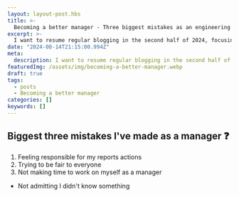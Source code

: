 ```yaml
---
layout: layout-post.hbs
title: >-
  Becoming a better manager - Three biggest mistakes as an engineering manager
excerpt: >-
  I want to resume regular blogging in the second half of 2024, focusing on my growth as a software engineering manager
date: "2024-08-14T21:15:00.994Z"
meta:
  description: I want to resume regular blogging in the second half of 2024, focusing on my growth as a software engineering manager
featuredImg: /assets/img/becoming-a-better-manager.webp
draft: true
tags:
  - posts
  - Becoming a better manager
categories: []
keywords: []
---
```


## Biggest three mistakes I've made as a manager ❓
1. Feeling responsible for my reports actions
2. Trying to be fair to everyone
3. Not making time to work on myself as a manager
* Not admitting I didn't know something

